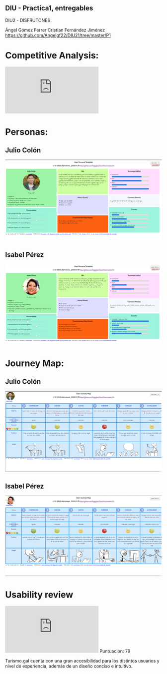 ## DIU - Practica1, entregables

DIU2 - DISFRUTONES

Ángel Gómez Ferrer
Cristian Fernández Jiménez
https://github.com/Angelgf22/DIU21/tree/master/P1

# Competitive Analysis:

![PDF](https://github.com/Angelgf22/DIU21/blob/master/P1/Competitive%20Analysis.pdf)

# Personas:

## Julio Colón
![Imagen](julio.png)


## Isabel Pérez
![Imagen](isabel.png)

# Journey Map:

## Julio Colón

![Imagen](journey1.png)

## Isabel Pérez

![Imagen](journey2.png)

# Usability review

![PDF](https://github.com/Angelgf22/DIU21/blob/master/P1/Usability-review-TURISMOGAL.pdf)
Puntuación: 79

Turismo.gal cuenta con una gran accesibilidad para los distintos usuarios y nivel de
experiencia, además de un diseño conciso e intuitivo.
